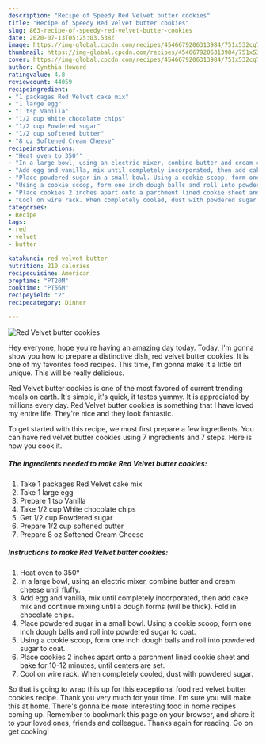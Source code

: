 ```yaml
---
description: "Recipe of Speedy Red Velvet butter cookies"
title: "Recipe of Speedy Red Velvet butter cookies"
slug: 863-recipe-of-speedy-red-velvet-butter-cookies
date: 2020-07-13T05:25:03.538Z
image: https://img-global.cpcdn.com/recipes/4546679206313984/751x532cq70/red-velvet-butter-cookies-recipe-main-photo.jpg
thumbnail: https://img-global.cpcdn.com/recipes/4546679206313984/751x532cq70/red-velvet-butter-cookies-recipe-main-photo.jpg
cover: https://img-global.cpcdn.com/recipes/4546679206313984/751x532cq70/red-velvet-butter-cookies-recipe-main-photo.jpg
author: Cynthia Howard
ratingvalue: 4.8
reviewcount: 44059
recipeingredient:
- "1 packages Red Velvet cake mix"
- "1 large egg"
- "1 tsp Vanilla"
- "1/2 cup White chocolate chips"
- "1/2 cup Powdered sugar"
- "1/2 cup softened butter"
- "8 oz Softened Cream Cheese"
recipeinstructions:
- "Heat oven to 350°"
- "In a large bowl, using an electric mixer, combine butter and cream cheese until fluffy."
- "Add egg and vanilla, mix until completely incorporated, then add cake mix and continue mixing until a dough forms (will be thick). Fold in chocolate chips."
- "Place powdered sugar in a small bowl. Using a cookie scoop, form one inch dough balls and roll into powdered sugar to coat."
- "Using a cookie scoop, form one inch dough balls and roll into powdered sugar to coat."
- "Place cookies 2 inches apart onto a parchment lined cookie sheet and bake for 10-12 minutes, until centers are set."
- "Cool on wire rack. When completely cooled, dust with powdered sugar."
categories:
- Recipe
tags:
- red
- velvet
- butter

katakunci: red velvet butter 
nutrition: 210 calories
recipecuisine: American
preptime: "PT20M"
cooktime: "PT56M"
recipeyield: "2"
recipecategory: Dinner

---
```



![Red Velvet butter cookies](https://img-global.cpcdn.com/recipes/4546679206313984/751x532cq70/red-velvet-butter-cookies-recipe-main-photo.jpg)

Hey everyone, hope you're having an amazing day today. Today, I'm gonna show you how to prepare a distinctive dish, red velvet butter cookies. It is one of my favorites food recipes. This time, I'm gonna make it a little bit unique. This will be really delicious.



Red Velvet butter cookies is one of the most favored of current trending meals on earth. It's simple, it's quick, it tastes yummy. It is appreciated by millions every day. Red Velvet butter cookies is something that I have loved my entire life. They're nice and they look fantastic.


To get started with this recipe, we must first prepare a few ingredients. You can have red velvet butter cookies using 7 ingredients and 7 steps. Here is how you cook it.

<!--inarticleads1-->

##### The ingredients needed to make Red Velvet butter cookies:

1. Take 1 packages Red Velvet cake mix
1. Take 1 large egg
1. Prepare 1 tsp Vanilla
1. Take 1/2 cup White chocolate chips
1. Get 1/2 cup Powdered sugar
1. Prepare 1/2 cup softened butter
1. Prepare 8 oz Softened Cream Cheese




<!--inarticleads2-->

##### Instructions to make Red Velvet butter cookies:

1. Heat oven to 350°
1. In a large bowl, using an electric mixer, combine butter and cream cheese until fluffy.
1. Add egg and vanilla, mix until completely incorporated, then add cake mix and continue mixing until a dough forms (will be thick). Fold in chocolate chips.
1. Place powdered sugar in a small bowl. Using a cookie scoop, form one inch dough balls and roll into powdered sugar to coat.
1. Using a cookie scoop, form one inch dough balls and roll into powdered sugar to coat.
1. Place cookies 2 inches apart onto a parchment lined cookie sheet and bake for 10-12 minutes, until centers are set.
1. Cool on wire rack. When completely cooled, dust with powdered sugar.




So that is going to wrap this up for this exceptional food red velvet butter cookies recipe. Thank you very much for your time. I'm sure you will make this at home. There's gonna be more interesting food in home recipes coming up. Remember to bookmark this page on your browser, and share it to your loved ones, friends and colleague. Thanks again for reading. Go on get cooking!
